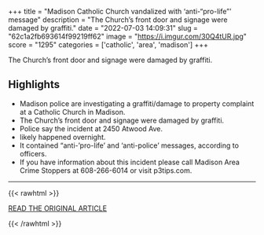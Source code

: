 +++
title = "Madison Catholic Church vandalized with ‘anti-“pro-life”’ message"
description = "The Church’s front door and signage were damaged by graffiti."
date = "2022-07-03 14:09:31"
slug = "62c1a2fb693614f99219ff62"
image = "https://i.imgur.com/30Q4tUR.jpg"
score = "1295"
categories = ['catholic', 'area', 'madison']
+++

The Church’s front door and signage were damaged by graffiti.

## Highlights

- Madison police are investigating a graffiti/damage to property complaint at a Catholic Church in Madison.
- The Church’s front door and signage were damaged by graffiti.
- Police say the incident at 2450 Atwood Ave.
- likely happened overnight.
- It contained “anti-’pro-life’ and ‘anti-police’ messages, according to officers.
- If you have information about this incident please call Madison Area Crime Stoppers at 608-266-6014 or visit p3tips.com.

---

{{< rawhtml >}}
  <p class="article-category">
    <a target="_blank" href="https://www.nbc15.com/2022/07/02/madison-catholic-church-vandalized-with-anti-pro-life-message/">READ THE ORIGINAL ARTICLE</a>
  </p>
{{< /rawhtml >}}
